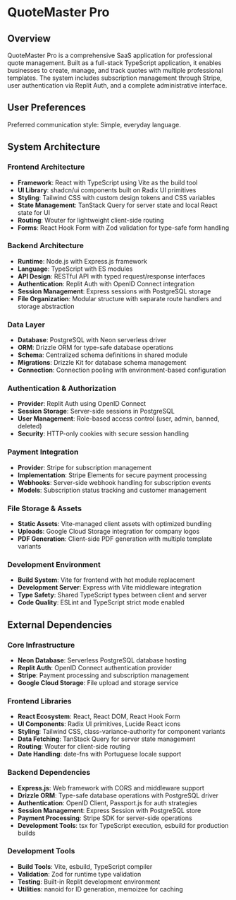 # QuoteMaster Pro

## Overview

QuoteMaster Pro is a comprehensive SaaS application for professional quote management. Built as a full-stack TypeScript application, it enables businesses to create, manage, and track quotes with multiple professional templates. The system includes subscription management through Stripe, user authentication via Replit Auth, and a complete administrative interface.

## User Preferences

Preferred communication style: Simple, everyday language.

## System Architecture

### Frontend Architecture
- **Framework**: React with TypeScript using Vite as the build tool
- **UI Library**: shadcn/ui components built on Radix UI primitives
- **Styling**: Tailwind CSS with custom design tokens and CSS variables
- **State Management**: TanStack Query for server state and local React state for UI
- **Routing**: Wouter for lightweight client-side routing
- **Forms**: React Hook Form with Zod validation for type-safe form handling

### Backend Architecture
- **Runtime**: Node.js with Express.js framework
- **Language**: TypeScript with ES modules
- **API Design**: RESTful API with typed request/response interfaces
- **Authentication**: Replit Auth with OpenID Connect integration
- **Session Management**: Express sessions with PostgreSQL storage
- **File Organization**: Modular structure with separate route handlers and storage abstraction

### Data Layer
- **Database**: PostgreSQL with Neon serverless driver
- **ORM**: Drizzle ORM for type-safe database operations
- **Schema**: Centralized schema definitions in shared module
- **Migrations**: Drizzle Kit for database schema management
- **Connection**: Connection pooling with environment-based configuration

### Authentication & Authorization
- **Provider**: Replit Auth using OpenID Connect
- **Session Storage**: Server-side sessions in PostgreSQL
- **User Management**: Role-based access control (user, admin, banned, deleted)
- **Security**: HTTP-only cookies with secure session handling

### Payment Integration
- **Provider**: Stripe for subscription management
- **Implementation**: Stripe Elements for secure payment processing
- **Webhooks**: Server-side webhook handling for subscription events
- **Models**: Subscription status tracking and customer management

### File Storage & Assets
- **Static Assets**: Vite-managed client assets with optimized bundling
- **Uploads**: Google Cloud Storage integration for company logos
- **PDF Generation**: Client-side PDF generation with multiple template variants

### Development Environment
- **Build System**: Vite for frontend with hot module replacement
- **Development Server**: Express with Vite middleware integration
- **Type Safety**: Shared TypeScript types between client and server
- **Code Quality**: ESLint and TypeScript strict mode enabled

## External Dependencies

### Core Infrastructure
- **Neon Database**: Serverless PostgreSQL database hosting
- **Replit Auth**: OpenID Connect authentication provider
- **Stripe**: Payment processing and subscription management
- **Google Cloud Storage**: File upload and storage service

### Frontend Libraries
- **React Ecosystem**: React, React DOM, React Hook Form
- **UI Components**: Radix UI primitives, Lucide React icons
- **Styling**: Tailwind CSS, class-variance-authority for component variants
- **Data Fetching**: TanStack Query for server state management
- **Routing**: Wouter for client-side routing
- **Date Handling**: date-fns with Portuguese locale support

### Backend Dependencies
- **Express.js**: Web framework with CORS and middleware support
- **Drizzle ORM**: Type-safe database operations with PostgreSQL driver
- **Authentication**: OpenID Client, Passport.js for auth strategies
- **Session Management**: Express Session with PostgreSQL store
- **Payment Processing**: Stripe SDK for server-side operations
- **Development Tools**: tsx for TypeScript execution, esbuild for production builds

### Development Tools
- **Build Tools**: Vite, esbuild, TypeScript compiler
- **Validation**: Zod for runtime type validation
- **Testing**: Built-in Replit development environment
- **Utilities**: nanoid for ID generation, memoizee for caching